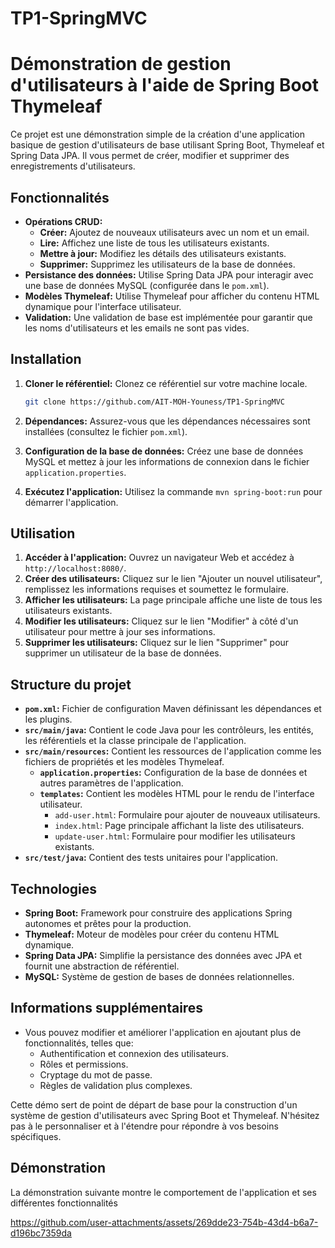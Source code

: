 # TP1-SpringMVC
# Démonstration de gestion d'utilisateurs à l'aide de Spring Boot Thymeleaf

Ce projet est une démonstration simple de la création d'une application basique de gestion d'utilisateurs de base utilisant Spring Boot, Thymeleaf et Spring Data JPA. Il vous permet de créer, modifier et supprimer des enregistrements d'utilisateurs.

## Fonctionnalités

* **Opérations CRUD:**
    * **Créer:** Ajoutez de nouveaux utilisateurs avec un nom et un email.
    * **Lire:** Affichez une liste de tous les utilisateurs existants.
    * **Mettre à jour:** Modifiez les détails des utilisateurs existants.
    * **Supprimer:** Supprimez les utilisateurs de la base de données.
* **Persistance des données:** Utilise Spring Data JPA pour interagir avec une base de données MySQL (configurée dans le `pom.xml`).
* **Modèles Thymeleaf:** Utilise Thymeleaf pour afficher du contenu HTML dynamique pour l'interface utilisateur.
* **Validation:** Une validation de base est implémentée pour garantir que les noms d'utilisateurs et les emails ne sont pas vides.

## Installation

1. **Cloner le référentiel:** Clonez ce référentiel sur votre machine locale.
    ```bash
    git clone https://github.com/AIT-MOH-Youness/TP1-SpringMVC
    ```

2. **Dépendances:** Assurez-vous que les dépendances nécessaires sont installées (consultez le fichier `pom.xml`).

3. **Configuration de la base de données:** Créez une base de données MySQL et mettez à jour les informations de connexion dans le fichier `application.properties`.

4. **Exécutez l'application:** Utilisez la commande `mvn spring-boot:run` pour démarrer l'application.

## Utilisation

1. **Accéder à l'application:** Ouvrez un navigateur Web et accédez à `http://localhost:8080/`.
2. **Créer des utilisateurs:** Cliquez sur le lien "Ajouter un nouvel utilisateur", remplissez les informations requises et soumettez le formulaire.
3. **Afficher les utilisateurs:** La page principale affiche une liste de tous les utilisateurs existants.
4. **Modifier les utilisateurs:** Cliquez sur le lien "Modifier" à côté d'un utilisateur pour mettre à jour ses informations.
5. **Supprimer les utilisateurs:** Cliquez sur le lien "Supprimer" pour supprimer un utilisateur de la base de données.

## Structure du projet

* **`pom.xml`:** Fichier de configuration Maven définissant les dépendances et les plugins.
* **`src/main/java`:** Contient le code Java pour les contrôleurs, les entités, les référentiels et la classe principale de l'application.
* **`src/main/resources`:** Contient les ressources de l'application comme les fichiers de propriétés et les modèles Thymeleaf.
    * **`application.properties`:** Configuration de la base de données et autres paramètres de l'application.
    * **`templates`:** Contient les modèles HTML pour le rendu de l'interface utilisateur.
        * `add-user.html`: Formulaire pour ajouter de nouveaux utilisateurs.
        * `index.html`: Page principale affichant la liste des utilisateurs.
        * `update-user.html`: Formulaire pour modifier les utilisateurs existants.
* **`src/test/java`:** Contient des tests unitaires pour l'application.

## Technologies

* **Spring Boot:** Framework pour construire des applications Spring autonomes et prêtes pour la production.
* **Thymeleaf:** Moteur de modèles pour créer du contenu HTML dynamique.
* **Spring Data JPA:** Simplifie la persistance des données avec JPA et fournit une abstraction de référentiel.
* **MySQL:** Système de gestion de bases de données relationnelles.

## Informations supplémentaires

* Vous pouvez modifier et améliorer l'application en ajoutant plus de fonctionnalités, telles que:
    * Authentification et connexion des utilisateurs.
    * Rôles et permissions.
    * Cryptage du mot de passe.
    * Règles de validation plus complexes.

Cette démo sert de point de départ de base pour la construction d'un système de gestion d'utilisateurs avec Spring Boot et Thymeleaf. N'hésitez pas à le personnaliser et à l'étendre pour répondre à vos besoins spécifiques.

## Démonstration

La démonstration suivante montre le comportement de l'application et ses différentes fonctionnalités

https://github.com/user-attachments/assets/269dde23-754b-43d4-b6a7-d196bc7359da
